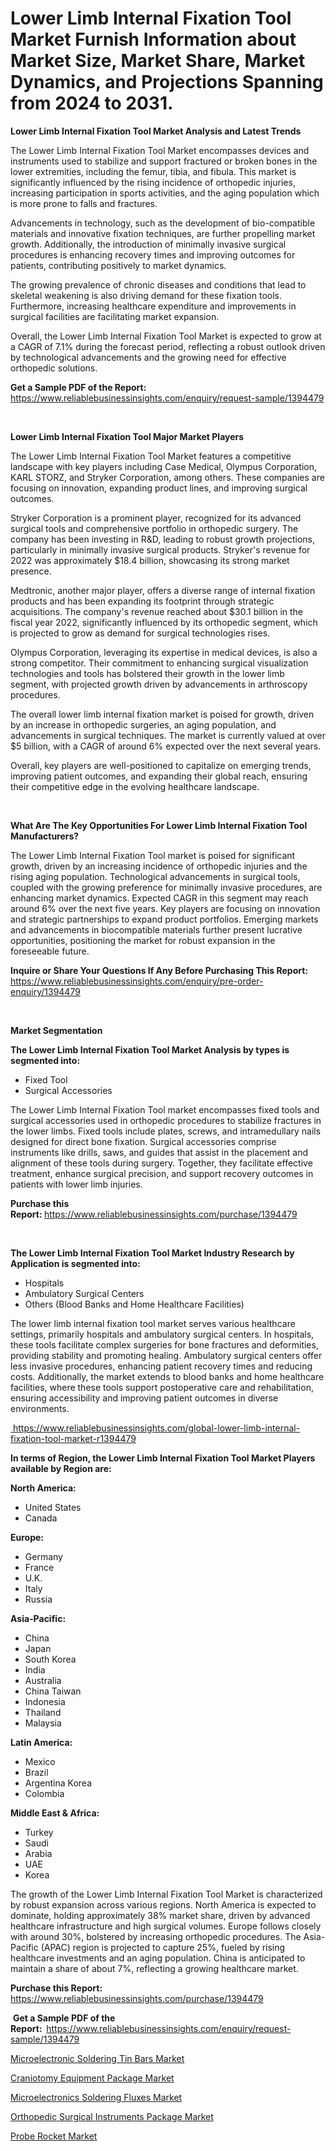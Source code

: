 <p><h1>Lower Limb Internal Fixation Tool Market Furnish Information about Market Size, Market Share, Market Dynamics, and Projections Spanning from 2024 to 2031.</h1></p><p><strong>Lower Limb Internal Fixation Tool Market Analysis and Latest Trends</strong></p>
<p><p>The Lower Limb Internal Fixation Tool Market encompasses devices and instruments used to stabilize and support fractured or broken bones in the lower extremities, including the femur, tibia, and fibula. This market is significantly influenced by the rising incidence of orthopedic injuries, increasing participation in sports activities, and the aging population which is more prone to falls and fractures. </p><p>Advancements in technology, such as the development of bio-compatible materials and innovative fixation techniques, are further propelling market growth. Additionally, the introduction of minimally invasive surgical procedures is enhancing recovery times and improving outcomes for patients, contributing positively to market dynamics. </p><p>The growing prevalence of chronic diseases and conditions that lead to skeletal weakening is also driving demand for these fixation tools. Furthermore, increasing healthcare expenditure and improvements in surgical facilities are facilitating market expansion. </p><p>Overall, the Lower Limb Internal Fixation Tool Market is expected to grow at a CAGR of 7.1% during the forecast period, reflecting a robust outlook driven by technological advancements and the growing need for effective orthopedic solutions.</p></p>
<p><strong>Get a Sample PDF of the Report:&nbsp;</strong> <a href="https://www.reliablebusinessinsights.com/enquiry/request-sample/1394479">https://www.reliablebusinessinsights.com/enquiry/request-sample/1394479</a></p>
<p>&nbsp;</p>
<p><strong>Lower Limb Internal Fixation Tool Major Market Players</strong></p>
<p><p>The Lower Limb Internal Fixation Tool Market features a competitive landscape with key players including Case Medical, Olympus Corporation, KARL STORZ, and Stryker Corporation, among others. These companies are focusing on innovation, expanding product lines, and improving surgical outcomes.</p><p>Stryker Corporation is a prominent player, recognized for its advanced surgical tools and comprehensive portfolio in orthopedic surgery. The company has been investing in R&D, leading to robust growth projections, particularly in minimally invasive surgical products. Stryker's revenue for 2022 was approximately $18.4 billion, showcasing its strong market presence.</p><p>Medtronic, another major player, offers a diverse range of internal fixation products and has been expanding its footprint through strategic acquisitions. The company's revenue reached about $30.1 billion in the fiscal year 2022, significantly influenced by its orthopedic segment, which is projected to grow as demand for surgical technologies rises.</p><p>Olympus Corporation, leveraging its expertise in medical devices, is also a strong competitor. Their commitment to enhancing surgical visualization technologies and tools has bolstered their growth in the lower limb segment, with projected growth driven by advancements in arthroscopy procedures.</p><p>The overall lower limb internal fixation market is poised for growth, driven by an increase in orthopedic surgeries, an aging population, and advancements in surgical techniques. The market is currently valued at over $5 billion, with a CAGR of around 6% expected over the next several years.</p><p>Overall, key players are well-positioned to capitalize on emerging trends, improving patient outcomes, and expanding their global reach, ensuring their competitive edge in the evolving healthcare landscape.</p></p>
<p>&nbsp;</p>
<p><strong>What Are The Key Opportunities For Lower Limb Internal Fixation Tool Manufacturers?</strong></p>
<p><p>The Lower Limb Internal Fixation Tool market is poised for significant growth, driven by an increasing incidence of orthopedic injuries and the rising aging population. Technological advancements in surgical tools, coupled with the growing preference for minimally invasive procedures, are enhancing market dynamics. Expected CAGR in this segment may reach around 6% over the next five years. Key players are focusing on innovation and strategic partnerships to expand product portfolios. Emerging markets and advancements in biocompatible materials further present lucrative opportunities, positioning the market for robust expansion in the foreseeable future.</p></p>
<p><strong>Inquire or Share Your Questions If Any Before Purchasing This Report:</strong> <a href="https://www.reliablebusinessinsights.com/enquiry/pre-order-enquiry/1394479">https://www.reliablebusinessinsights.com/enquiry/pre-order-enquiry/1394479</a></p>
<p>&nbsp;</p>
<p><strong>Market Segmentation</strong></p>
<p><strong>The Lower Limb Internal Fixation Tool Market Analysis by types is segmented into:</strong></p>
<p><ul><li>Fixed Tool</li><li>Surgical Accessories</li></ul></p>
<p><p>The Lower Limb Internal Fixation Tool market encompasses fixed tools and surgical accessories used in orthopedic procedures to stabilize fractures in the lower limbs. Fixed tools include plates, screws, and intramedullary nails designed for direct bone fixation. Surgical accessories comprise instruments like drills, saws, and guides that assist in the placement and alignment of these tools during surgery. Together, they facilitate effective treatment, enhance surgical precision, and support recovery outcomes in patients with lower limb injuries.</p></p>
<p><strong>Purchase this Report:&nbsp;</strong><a href="https://www.reliablebusinessinsights.com/purchase/1394479">https://www.reliablebusinessinsights.com/purchase/1394479</a></p>
<p>&nbsp;</p>
<p><strong>The Lower Limb Internal Fixation Tool Market Industry Research by Application is segmented into:</strong></p>
<p><ul><li>Hospitals</li><li>Ambulatory Surgical Centers</li><li>Others (Blood Banks and Home Healthcare Facilities)</li></ul></p>
<p><p>The lower limb internal fixation tool market serves various healthcare settings, primarily hospitals and ambulatory surgical centers. In hospitals, these tools facilitate complex surgeries for bone fractures and deformities, providing stability and promoting healing. Ambulatory surgical centers offer less invasive procedures, enhancing patient recovery times and reducing costs. Additionally, the market extends to blood banks and home healthcare facilities, where these tools support postoperative care and rehabilitation, ensuring accessibility and improving patient outcomes in diverse environments.</p></p>
<p><a href="https://www.reliablebusinessinsights.com/global-lower-limb-internal-fixation-tool-market-r1394479">&nbsp;https://www.reliablebusinessinsights.com/global-lower-limb-internal-fixation-tool-market-r1394479</a></p>
<p><strong>In terms of Region, the Lower Limb Internal Fixation Tool Market Players available by Region are:</strong></p>
<p>
    <p> <strong> North America: </strong>
        <ul>
            <li>United States</li>
            <li>Canada</li>
        </ul>
        </p> 
    <p> <strong> Europe: </strong>
        <ul>
            <li>Germany</li>
            <li>France</li>
            <li>U.K.</li>
            <li>Italy</li>
            <li>Russia</li>
        </ul>
        </p> 
    <p> <strong> Asia-Pacific: </strong>
        <ul>
            <li>China</li>
            <li>Japan</li>
            <li>South Korea</li>
            <li>India</li>
            <li>Australia</li>
            <li>China Taiwan</li>
            <li>Indonesia</li>
            <li>Thailand</li>
            <li>Malaysia</li>
        </ul>
        </p> 
    <p> <strong> Latin America: </strong>
        <ul>
            <li>Mexico</li>
            <li>Brazil</li>
            <li>Argentina Korea</li>
            <li>Colombia</li>
        </ul>
        </p> 
    <p> <strong> Middle East & Africa: </strong>
        <ul>
            <li>Turkey</li>
            <li>Saudi</li>
            <li>Arabia</li>
            <li>UAE</li>
            <li>Korea</li>
        </ul>
    </p>
    </p>
<p><p>The growth of the Lower Limb Internal Fixation Tool Market is characterized by robust expansion across various regions. North America is expected to dominate, holding approximately 38% market share, driven by advanced healthcare infrastructure and high surgical volumes. Europe follows closely with around 30%, bolstered by increasing orthopedic procedures. The Asia-Pacific (APAC) region is projected to capture 25%, fueled by rising healthcare investments and an aging population. China is anticipated to maintain a share of about 7%, reflecting a growing healthcare market.</p></p>
<p><strong>Purchase this Report: </strong><a href="https://www.reliablebusinessinsights.com/purchase/1394479">https://www.reliablebusinessinsights.com/purchase/1394479</a></p>
<p>&nbsp;<strong>Get a Sample PDF of the Report:&nbsp;&nbsp;</strong><a href="https://www.reliablebusinessinsights.com/enquiry/request-sample/1394479">https://www.reliablebusinessinsights.com/enquiry/request-sample/1394479</a></p>
<p><strong></strong></p>
<p><p><a href="https://issuu.com/reportprime-2/docs/microelectronic-soldering-tin-bars-_9ebccb981288e3">Microelectronic Soldering Tin Bars Market</a></p><p><a href="https://github.com/nicoletavirag/Market-Research-Report-List-5/blob/main/craniotomy-equipment-package-market.md">Craniotomy Equipment Package Market</a></p><p><a href="https://issuu.com/reportprime-2/docs/microelectronics-soldering-fluxes-m_aff715850f8c92">Microelectronics Soldering Fluxes Market</a></p><p><a href="https://github.com/WayneGriffin411/Market-Research-Report-List-1/blob/main/orthopedic-surgical-instruments-package-market.md">Orthopedic Surgical Instruments Package Market</a></p><p><a href="https://www.linkedin.com/pulse/probe-rocket-market-revolution-2024-2031-trends-shaping-next-dwx9c?trackingId=0I7%2F6VAMTJOgZg5zOL12lw%3D%3D">Probe Rocket Market</a></p></p>